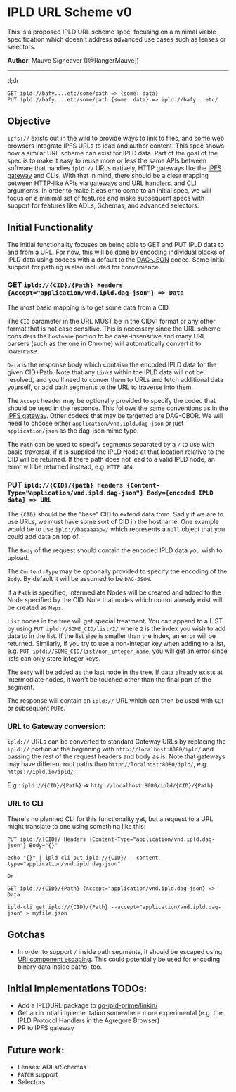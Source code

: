 IPLD URL Scheme v0
==================

This is a proposed IPLD URL scheme spec, focusing on a minimal viable specification which doesn't address advanced use cases such as lenses or selectors.

**Author**: Mauve Signeaver ([@RangerMauve])

---

tl;dr

```
GET ipld://bafy....etc/some/path => {some: data}
PUT ipld://bafy....etc/some/path {some: data} => ipld://bafy...etc/
```

## Objective

`ipfs://` exists out in the wild to provide ways to link to files, and some web browsers integrate IPFS URLs to load and author content.
This spec shows how a similar URL scheme can exist for IPLD data.
Part of the goal of the spec is to make it easy to reuse more or less the same APIs between software that handles `ipld://` URLs natively, HTTP gateways like the [IPFS gateway](https://docs.ipfs.io/concepts/ipfs-gateway/) and CLIs.
With that in mind, there should be a clear mapping between HTTP-like APIs via gateways and URL handlers, and CLI arguments.
In order to make it easier to come to an initial spec, we will focus on a minimal set of features and make subsequent specs with support for features like ADLs, Schemas, and advanced selectors.

## Initial Functionality

The initial functionality focuses on being able to GET and PUT IPLD data to and from a URL.
For now, this will be done by encoding individual blocks of IPLD data using codecs with a default to the [DAG-JSON](https://ipld.io/specs/codecs/dag-json/spec/) codec.
Some initial support for pathing is also included for convenience.

### GET `ipld://{CID}/{Path} Headers {Accept="application/vnd.ipld.dag-json"} => Data`

The most basic mapping is to get some data from a CID.

The `CID` parameter in the URL MUST be in the CIDv1 format or any other format that is not case sensitive.
This is necessary since the URL scheme considers the `hostname` portion to be case-insensitive and many URL parsers (such as the one in Chrome) will automatically convert it to lowercase. 

`Data` is the response body which contaisn the encoded IPLD data for the given CID+Path.
Note that any `Link`s within the IPLD data will not be resolved, and you'll need to conver them to URLs and fetch additional data yourself, or add path segments to the URL to traverse into them.

The `Accept` header may be optionally provided to specify the codec that should be used in the response.
This follows the same conventions as in the [IPFS gateway](https://github.com/ipfs/go-ipfs/pull/8758).
Other codecs that may be targetted are DAG-CBOR.
We will need to choose either `application/vnd.ipld.dag-json` or just `application/json` as the dag-json mime type.

The `Path` can be used to specify segments separated by a `/` to use with basic traversal,
if it is supplied the IPLD Node at that location relative to the CID will be returned.
If there path does not lead to a valid IPLD node, an error will be returned instead, e.g. `HTTP 404`.

### PUT `ipld://{CID}/{path} Headers {Content-Type="application/vnd.ipld.dag-json"} Body={encoded IPLD data} => URL`

The `{CID}` should be the "base" CID to extend data from.
Sadly if we are to use URLs, we must have some sort of CID in the hostname.
One example would be to use `ipld://baeaaaapw/` which represents a `null` object that you could add data on top of.

The `Body` of the request should contain the encoded IPLD data you wish to upload.

The `Content-Type` may be optionally provided to specify the encoding of the `Body`.
By default it will be assumed to be `DAG-JSON`.

If a `Path` is specified, intermediate Nodes will be created and added to the Node specified by the CID.
Note that nodes which do not already exist will be created as `Maps`.

`List` nodes in the tree will get special treatment.
You can append to a LIST by using `PUT ipld://SOME_CID/list/2/` where `2` is the index you wish to add data to in the list.
If the list size is smaller than the index, an error will be returned.
Similarly, if you try to use a non-integer key when adding to a list, e.g. `PUT ipld://SOME_CID/list/non_integer_name`, you will get an error since lists can only store integer keys.

The `Body` will be added as the last node in the tree.
If data already exists at intermediate nodes, it won't be touched other than the final part of the segment.

The response will contain an `ipld://` URL which can then be used with `GET` or subsequent `PUT`s.

### URL to Gateway conversion:

`ipld://` URLs can be converted to standard Gateway URLs by replacing the `ipld://` portion at the beginning with `http://localhost:8080/ipld/` and passing the rest of the request headers and body as is.
Note that gateways may have different root paths than `http://localhost:8080/ipld/`, e.g. `https://ipld.io/ipld/`.

E.g.: `ipld://{CID}/{Path}` => `http://localhost:8080/ipld/{CID}/{Path}`

### URL to CLI

There's no planned CLI for this functionality yet, but a request to a URL might translate to one using something like this:

```
PUT ipld://{CID}/ Headers {Content-Type="application/vnd.ipld.dag-json"} Body="{}"

echo "{}" | ipld-cli put ipld://{CID}/ --content-type="application/vnd.ipld.dag-json"

Or

GET ipld://{CID}/{Path} {Accept="application/vnd.ipld.dag-json} => Data

ipld-cli get ipld://{CID}/{Path} --accept="application/vnd.ipld.dag-json" > myfile.json
```

## Gotchas

- In order to support `/` inside path segments, it should be escaped using [URI component escaping](https://developer.mozilla.org/en-US/docs/Web/JavaScript/Reference/Global_Objects/encodeURIComponent). This could potentially be used for encoding binary data inside paths, too.

## Initial Implementations TODOs:

- Add a IPLDURL package to [go-ipld-prime/linkin/](https://github.com/ipld/go-ipld-prime/tree/master/linking)
- Get an in intial implementation somewhere more experimental (e.g. the IPLD Protocol Handlers in the Agregore Browser)
- PR to IPFS gateway

## Future work:

- Lenses: ADLs/Schemas
- `PATCH` support
- Selectors
